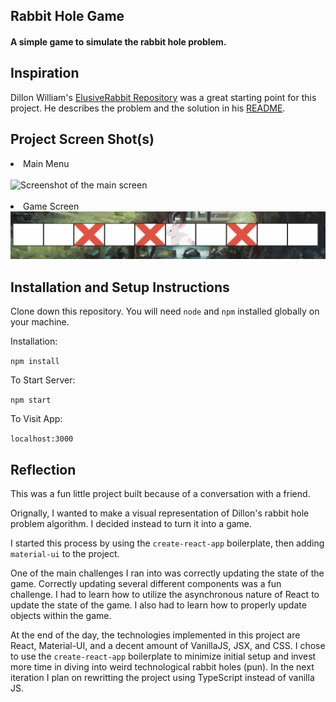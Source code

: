 ## Rabbit Hole Game

#### A simple game to simulate the rabbit hole problem.

## Inspiration
Dillon William's [ElusiveRabbit Repository](https://github.com/DillonRmD/ElusiveRabbit) was a great starting point for this project. He describes the problem and the solution in his [README](https://github.com/DillonRmD/ElusiveRabbit/blob/main/README.md).

## Project Screen Shot(s)

<li> Main Menu </li>
<br>
<img src="public/images/readme1.png" alt="Screenshot of the main screen" width="500" height="500"/><br><br>

<li> Game Screen </li>
<img src="public/images/readme2.png" alt="Screenshot of the game" /><br>

## Installation and Setup Instructions
Clone down this repository. You will need `node` and `npm` installed globally on your machine.  

Installation:

`npm install`  

To Start Server:

`npm start`  

To Visit App:

`localhost:3000`  

## Reflection

This was a fun little project built because of a conversation with a friend.

Orignally, I wanted to make a visual representation of Dillon's rabbit hole problem algorithm. I decided instead to turn it into a game.


I started this process by using the `create-react-app` boilerplate, then adding `material-ui` to the project.  


One of the main challenges I ran into was correctly updating the state of the game. Correctly updating several different components was a fun challenge. I had to learn how to utilize the asynchronous nature of React to update the state of the game. I also had to learn how to properly update objects within the game.

At the end of the day, the technologies implemented in this project are React, Material-UI, and a decent amount of VanillaJS, JSX, and CSS. I chose to use the `create-react-app` boilerplate to minimize initial setup and invest more time in diving into weird technological rabbit holes (pun). In the next iteration I plan on rewritting the project using TypeScript instead of vanilla JS.